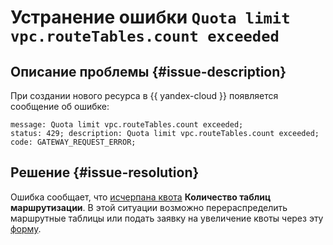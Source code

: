 # Устранение ошибки `Quota limit vpc.routeTables.count exceeded`


## Описание проблемы {#issue-description}

При создании нового ресурса в {{ yandex-cloud }} появляется сообщение об ошибке:

```
message: Quota limit vpc.routeTables.count exceeded; 
status: 429; description: Quota limit vpc.routeTables.count exceeded; 
code: GATEWAY_REQUEST_ERROR;
```

## Решение {#issue-resolution}

Ошибка сообщает, что [исчерпана квота](../../../vpc/concepts/limits.md#vpc-quotas) **Количество таблиц маршрутизации**. В этой ситуации возможно перераспределить маршрутные таблицы или подать заявку на увеличение квоты через эту [форму](https://console.yandex.cloud/cloud?section=quotas).
